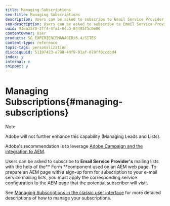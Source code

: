 ```yaml
---
title: Managing Subscriptions
seo-title: Managing Subscriptions
description: Users can be asked to subscribe to Email Service Provider's mailing lists with the help of the Form component used on an AEM web page
seo-description: Users can be asked to subscribe to Email Service Provider's mailing lists with the help of the Form component used on an AEM web page
uuid: 93ea3570-2ff4-4fa1-84c5-8448575c0e06
contentOwner: User
products: SG_EXPERIENCEMANAGER/6.4/SITES
content-type: reference
topic-tags: personalization
discoiquuid: 51197423-e790-40f9-91af-079ff0ccdbd4
index: y
internal: n
snippet: y
---
```


# Managing Subscriptions{#managing-subscriptions}

>[!NOTE]
>
>Adobe will not further enhance this capability (Managing Leads and Lists).
>
>Adobe's recommendation is to leverage [Adobe Campaign and the integration to AEM](../../../sites/administering/using/campaign.md).

Users can be asked to subscribe to **Email Service Provider's** mailing lists with the help of the** Form **component used on an AEM web page. To prepare an AEM page with a sign-up form for subscription to your e-mail service mailing lists, you must apply the corresponding service configuration to the AEM page that the potential subscriber will visit.

See [Managing Subscriptions in the classic user interface](../../../sites/classic-ui-authoring/using/classic-personalization-campaigns-email-subscriptions.md) for more detailed descriptions of how to manage your subscriptions.

<!--
Comment Type: draft

<h3>Applying Email Service configuration to a page</h3>
-->

<!--
Comment Type: draft

<p>To configure an AEM page:</p>
-->

<!--
Comment Type: draft

<ol>
<li><p>Navigate to the <strong>Websites</strong> tab.</p> </li>
<li><p>Select the page that needs to be configured for the service. Right-click the page and select <strong>Properties</strong>.<br /> </p> </li>
<li><p>Select <strong>Cloud Services</strong> then <strong>Add Service</strong>. Select a configuration from the list of available configurations. </p> <img imageRotate="0" src="assets/chlimage_1-301.png" /></li>
<li><p>Click <strong>OK</strong>.</p> </li>
</ol>
-->

<!--
Comment Type: draft

<h3>Creating a Sign-up form on an AEM page for subscribing/unsubscribing to lists</h3>
-->

<!--
Comment Type: draft

<p>To create a sign-up form and configure it for subscriptions to Email Service Provider's mailing lists:</p>
-->

<!--
Comment Type: draft

<ol>
<li><p>Open the AEM page that the user will visit.</p> </li>
<li><p>Apply the Email Service Provider's configuration to the page.<br /> </p> </li>
<li><p>Add a <strong>Form</strong> component to the page by dragging the component from the sidekick. If the component is not available, switch to design mode and enable <strong>Form </strong>group.</p> </li>
<li><p>Click <strong>Edit</strong> in the <strong>Start of Form </strong>bar and navigate to the <strong>Advanced </strong>tab<strong>.</strong></p> </li>
<li><p>In the<strong> Form</strong> drop-down menu, select <strong>E-mail Service: Create Subscriber and add to list.</strong></p> </li>
<li><p>At the bottom of the dialog box, open the <strong>Action Configuration</strong> drop-down, which allows you to select one or more subscription lists.</p> </li>
<li><p>In the <strong>Select</strong> <strong>list</strong>, select the list you want users to subscribe to. You can add multiple lists by using the plus button (<strong>Add Item</strong>).</p> <img imageRotate="0" src="assets/chlimage_1-1.jpeg" />
<note type="note">
<p>Your dialog box may differ depending on the e-mail service provider.</p>
</note></li>
<li><p>In the <strong>Form</strong> tab, select the thank you page you want users to go to after they submit the form (If left blank, the form redisplays upon submission.) Click <strong>OK</strong>. An <strong>Email id</strong> component appears in the Form, which allows you to create a form where users can submit their email addresses to subscribe or unsubscribe from a mailing list.</p> </li>
<li><p>Add the <strong>Submit</strong> button component from the <strong>Form </strong>section in sidekick.</p> <p>The form is ready. Publish the page configured in the steps above along with the <strong>thank you</strong> page to the publish instance. Any potential subscribers who visit the page can fill the form and subscribe to the list provided in the configuration.</p>
<note type="note">
<p>To make the form subscription fucntion correctly, <a href="#exporting-keys-from-author-and-importing-on-publish">encryption keys from author need to be exported and imported on the publish instance</a>.</p>
</note></li>
</ol>
-->

<!--
Comment Type: draft

<h3>Exporting keys from author and importing on publish</h3>
-->

<!--
Comment Type: draft

<p>In order for e-mail service subscribing and unsubscribing to work via the sign-up form on the publish instance, you need to follow these steps:</p>
-->

<!--
Comment Type: draft

<ol>
<li><p>On the author instance, navigate to the Package Manager.</p> </li>
<li><p>Create a new package. Set the filter as<span class="code"> /etc/key</span>.</p> </li>
<li><p>Build and download the package.</p> </li>
<li><p>Navigate to the Package Manager on the publish instance and upload this package.</p> </li>
<li><p>Navigate to the Publish osgi console and restart the bundle named <strong>Adobe Granite Crypto Support</strong>.</p> </li>
</ol>
-->

<!--
Comment Type: draft

<h3>Unsubscribing users from lists</h3>
-->

<!--
Comment Type: draft

<p>To unsubscribe users from lists:</p>
-->

<!--
Comment Type: draft

<ol>
<li><p>Open the page properties of the AEM page that has the sign-up form to unsubscribe a lead.</p> </li>
<li><p>Apply the service configuration to the page.</p> </li>
<li><p>Create a sign-up form on the page.</p> </li>
<li><p>While configuring the component, select the action <strong>E-mail Service</strong>: <strong>Unsubscribe user from list.</strong></p> </li>
<li><p>From the drop-down menu, select the appropriate list from which the user will be removed when unsubscribing.</p> <img imageRotate="0" src="assets/chlimage_1-2.jpeg" /></li>
<li><p>Export the keys from author to publish.</p> </li>
</ol>
-->

<!--
Comment Type: draft

<h3>Configuring auto-responder emails for Email Service</h3>
-->

<!--
Comment Type: draft

<p>To configure an auto-responder email for a subscriber:</p>
-->

<!--
Comment Type: draft

<ol>
<li><p>Open the page properties of the AEM page that have the sign-up form to configure auto responder for a lead.</p> </li>
<li><p>Apply the ExactTarget configuration to the page.<br /> </p> </li>
<li><p>Add a <strong>Form</strong> component to the page by dragging the component from the sidekick. If the component is not available, switch to design mode and enable the <strong>Form </strong>group.</p> </li>
<li><p>Click <strong>Edit</strong> in the <strong>Start of Form </strong>bar and navigate to the <strong>Advanced </strong>tab<strong>.</strong></p> </li>
<li><p>In the<strong> Form</strong> drop-down menu, select <strong>E-mail Service: Send auto responder email.</strong></p> </li>
<li><p><strong>Select an email</strong> (this is the mail that is sent as an auto-responder email).<br /> </p> </li>
<li><p><strong>Select Classification</strong> (this classification is used to send the email).</p> </li>
<li><p>Select the<strong> Thank you </strong>page (the page where users are directed to once they submit the form).</p> <p>In the <strong>Form</strong> tab, select the thank you page you want users to go to after they submit the form. (If left blank, the form redisplays upon submission.) Click <strong>OK</strong>.</p> </li>
<li><p>Export the keys from author to publish.</p> </li>
<li><p>Add the <strong>Submit</strong> button component from the <strong>Form </strong>section in sidekick.</p> <p>The sign-up form is ready. Publish the page configured in the steps above along with the <strong>thank you</strong> page to the publish instance. Any potential subscribers who visit the page can fill the form and on submitting the form the visitor shall receive an auto-responder email on the email id filled in the form.</p>
<note type="note">
<p>To make the sign-up form subscription function correctly, <a href="#exporting-keys-from-author-and-importing-on-publish">encryption keys from author need to be exported and imported on the publish instance</a>.</p>
</note><img imageRotate="0" src="assets/chlimage_1-3.jpeg" /></li>
</ol>
-->

